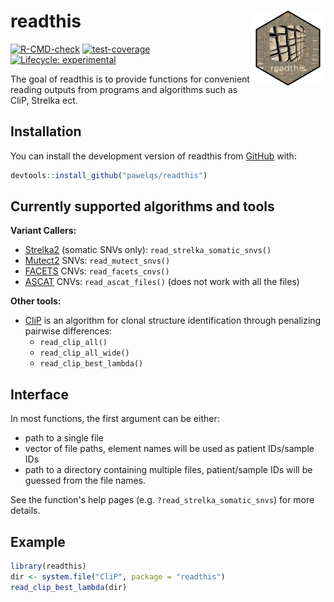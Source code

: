 
# readthis <a href="https://pawelqs.github.io/readthis/"><img src="man/figures/logo.png" align="right" height="120" alt="readthis website" /></a>

<!-- badges: start -->
[![R-CMD-check](https://github.com/pawelqs/readthis/actions/workflows/R-CMD-check.yaml/badge.svg)](https://github.com/pawelqs/readthis/actions/workflows/R-CMD-check.yaml)
[![test-coverage](https://github.com/pawelqs/readthis/actions/workflows/test-coverage.yaml/badge.svg)](https://github.com/pawelqs/readthis/actions/workflows/test-coverage.yaml)
[![Lifecycle: experimental](https://img.shields.io/badge/lifecycle-experimental-orange.svg)](https://lifecycle.r-lib.org/articles/stages.html#experimental)
<!-- badges: end -->

The goal of readthis is to provide functions for convenient reading outputs from
programs and algorithms such as CliP, Strelka ect.


## Installation

You can install the development version of readthis from [GitHub](https://github.com/) with:

``` r
devtools::install_github("pawelqs/readthis")
```


## Currently supported algorithms and tools

**Variant Callers:**

- [Strelka2](https://github.com/Illumina/strelka) (somatic SNVs only): `read_strelka_somatic_snvs()`
- [Mutect2](https://github.com/Illumina/strelka) SNVs: `read_mutect_snvs()`
- [FACETS](https://github.com/mskcc/facets) CNVs: `read_facets_cnvs()`
- [ASCAT](https://github.com/VanLoo-lab/ascat) CNVs: `read_ascat_files()` (does not work with all the files)

**Other tools:**

- [CliP](https://github.com/wwylab/CliP) is an algorithm for clonal structure identification through penalizing pairwise differences:
  - `read_clip_all()`
  - `read_clip_all_wide()`
  - `read_clip_best_lambda()`



## Interface

In most functions, the first argument can be either:

- path to a single file
- vector of file paths, element names will be used as patient IDs/sample IDs
- path to a directory containing multiple files, patient/sample IDs will be guessed from the file names.

See the function's help pages (e.g. `?read_strelka_somatic_snvs`) for more details.



## Example

``` r
library(readthis)
dir <- system.file("CliP", package = "readthis")
read_clip_best_lambda(dir)
```

